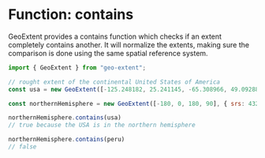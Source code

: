 # Function: contains
GeoExtent provides a contains function which checks if an extent completely contains another.  It will normalize the extents, making sure the comparison is done using the same spatial reference system.

```js
import { GeoExtent } from "geo-extent";

// rought extent of the continental United States of America
const usa = new GeoExtent([-125.248182, 25.241145, -65.308966, 49.092881], { srs: 4326 });

const northernHemisphere = new GeoExtent([-180, 0, 180, 90], { srs: 4326 });

northernHemisphere.contains(usa)
// true because the USA is in the northern hemisphere

northernHemisphere.contains(peru)
// false
```
